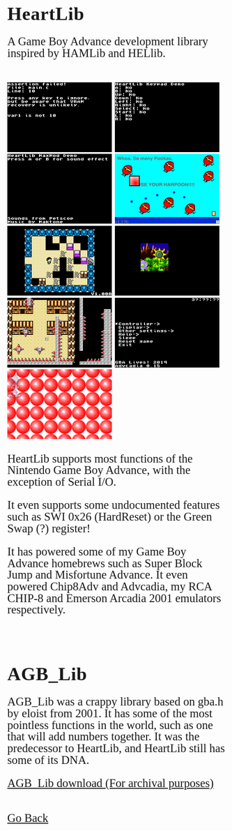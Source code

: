 <html>
<style>
		h3 {
			font-family: AppleKid;
			line-height: 1;
			letter-spacing: 0.8px;
		}
		h2 {
			font-family: AppleKid;
			line-height: 1;
			letter-spacing: 0.8px;
		}
		h1 {
			font-family: AppleKid;
			line-height: 1;
			letter-spacing: 0.8px;
		}
		@font-face {
			font-family: AppleKid;
			src: url('../images/Apple-Kid.woff2') format('woff2'),
				url('../images/Apple-Kid.woff') format('woff');
			font-weight: normal;
			font-style: normal;
		}
        p.small {
            line-height: 1;
        }
		.mainContent {
			font-family: AppleKid;
			font-size: 20pt;
			line-height: 1;
		}
</style>
<body>
<h1 style="font-size:32pt">HeartLib</h1>
<div class="mainContent">
<p>A Game Boy Advance development library inspired by HAMLib and HELlib.</p> <br />
<img src="images/HeartLib/assert-0.png">
<img src="images/HeartLib/key-0.png">
<img src="images/HeartLib/maxmod-0.png">
<img src="images/sbjgba/sbjgba3.png">
<img src="images/misfortune/misfortune0.png">
<img src="images/HeartLib/objwin-0.png">
<img src="images/HeartLib/parallax-0.png">
<img src="images/HeartLib/advcadia-0.png">
<img src="images/HeartLib/alpha-0.png"><br />
<p>HeartLib supports most functions of the Nintendo Game Boy Advance, with the exception of Serial I/O.</p>
<p>It even supports some undocumented features such as SWI 0x26 (HardReset) or the Green Swap (?) register!</p>
<p>It has powered some of my Game Boy Advance homebrews such as Super Block Jump and Misfortune Advance. It even powered Chip8Adv and Advcadia, my RCA CHIP-8 and Emerson Arcadia 2001 emulators respectively.</p>
<br />
<h1 style="font-size:32pt">AGB_Lib</h1>
<p>AGB_Lib was a crappy library based on gba.h by eloist from 2001. It has some of the most pointless functions in the world, such as one that will add numbers together. It was the predecessor to HeartLib, and HeartLib still has some of its DNA.</p>
<a href="downloads/agb_lib.h">AGB_Lib download (For archival purposes)</a><br />
<br />
<br />
<a href="..">Go Back</a><br />
</div>
</body>
</html>